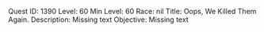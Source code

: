 Quest ID: 1390
Level: 60
Min Level: 60
Race: nil
Title: Oops, We Killed Them Again.
Description: Missing text
Objective: Missing text
